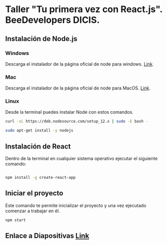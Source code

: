 # Taller "Tu primera vez con React.js". BeeDevelopers DICIS.

## Instalación de Node.js

### Windows
Descarga el instalador de la página oficial de node para windows. [Link](https://nodejs.org/es/).

### Mac

Descarga el instalador de la página oficial de node para MacOS. [Link](https://nodejs.org/es/).

### Linux

Desde la terminal puedes instalar Node con estos comandos.

```bash
curl -sL https://deb.nodesource.com/setup_12.x | sudo -E bash -

sudo apt-get install -y nodejs
```

## Instalación de React

Dentro de la terminal en cualquier sistema operativo ejecutar el siguiente comando:

```bash

npm install -g create-react-app

```

## Iniciar el proyecto

Este comando te permite inicializar el proyecto y una vez ejecutado comenzar a trabajar en él.

```bash
npm start
```

## Enlace a Diapositivas [Link](https://docs.google.com/presentation/d/1Kw2Mv7kI-pYNRUQ-O5p8Y5XBBX-5MPiCZ-AeKIKDjV4/edit?usp=sharing)